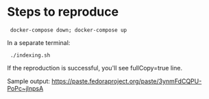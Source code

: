 Steps to reproduce
==================

     docker-compose down; docker-compose up

In a separate terminal:

     ./indexing.sh

If the reproduction is successful, you'll see fullCopy=true line.

Sample output: https://paste.fedoraproject.org/paste/3ynmFdCQPU-PoPc~jlnpsA
